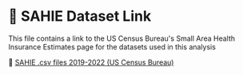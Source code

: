 # 📁 SAHIE Dataset Link

This file contains a link to the US Census Bureau's Small Area Health Insurance Estimates page for the datasets used in this analysis

🔗 [SAHIE .csv files 2019-2022 (US Census Bureau)](https://www.census.gov/data/datasets/time-series/demo/sahie/estimates-acs.html)
